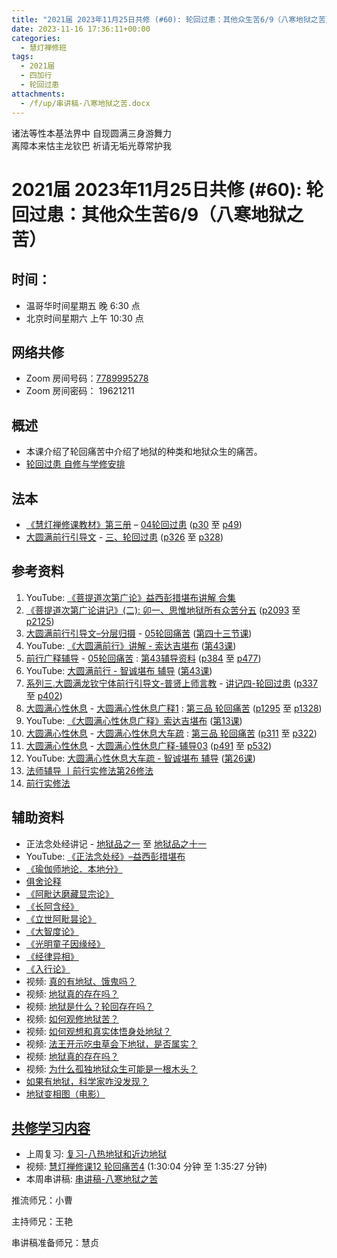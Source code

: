 ```yaml
---
title: "2021届 2023年11月25日共修 (#60): 轮回过患：其他众生苦6/9（八寒地狱之苦）"
date: 2023-11-16 17:36:11+00:00
categories:
  - 慧灯禅修班
tags:
  - 2021届
  - 四加行
  - 轮回过患
attachments:
  - /f/up/串讲稿-八寒地狱之苦.docx
---
```

诸法等性本基法界中 自现圆满三身游舞力\
离障本来怙主龙钦巴 祈请无垢光尊常护我

# 2021届 2023年11月25日共修 (#60): 轮回过患：其他众生苦6/9（八寒地狱之苦）

## 时间：

* 温哥华时间星期五 晚 6:30 点
* 北京时间星期六 上午 10:30 点

## 网络共修

* Zoom 房间号码：[7789995278](https://us02web.zoom.us/j/7789995278?pwd=VjZmbWJFY2k2K0E5RVB2cTNIQmhqUT09)
* Zoom 房间密码： 19621211

## 概述

* 本课介绍了轮回痛苦中介绍了地狱的种类和地狱众生的痛苦。 
* [轮回过患 自修与学修安排](https://fohuifayu.com/index.php/huideng-jiangtang/chanxiuke/zen-03/8654-zen03-lhgh?title=)

## 法本

* [《慧灯禅修课教材》第三册](https://huidengchanxiu.net/books/b3/) – [04轮回过患](https://huidengchanxiu.net/books/b3/3-04) ([p30](https://huidengchanxiu.net/books/b3/3-04/#p30) 至 [p49](https://huidengchanxiu.net/books/b3/3-04/#p49))
* [大圆满前行引导文](https://huidengchanxiu.net/books/dymqx) - [三、轮回过患](https://huidengchanxiu.net/refs/dymxxxx/dymxxxx-dcs/#p285) ([p326](https://huidengchanxiu.net/books/dymqx/#p326) 至 [p328](https://huidengchanxiu.net/books/dymqx/#p328))

## 参考资料

1. YouTube: [《菩提道次第广论》益西彭措堪布讲解 合集](https://www.youtube.com/playlist?list=PLvhysUtdbxCBq9MxPLr6pauLmbwndXY9o)
2. [《菩提道次第广论讲记》(二): ](https://huidengchanxiu.net/refs/ptdcdgl/2/) [卯一、思惟地狱所有众苦分五](https://huidengchanxiu.net/refs/ptdcdgl/2/#%E5%8D%AF%E4%B8%80%E6%80%9D%E6%83%9F%E5%9C%B0%E7%8B%B1%E6%89%80%E6%9C%89%E4%BC%97%E8%8B%A6%E5%88%86%E4%BA%94--%E5%A4%A7%E6%9C%89%E6%83%85%E5%9C%B0%E7%8B%B1--%E8%BF%91%E8%BE%B9%E5%9C%B0%E7%8B%B1--%E5%AF%92%E5%86%B7%E5%9C%B0%E7%8B%B1--%E7%8B%AC%E4%B8%80%E5%9C%B0%E7%8B%B1--%E5%A6%82%E4%BD%95%E5%B0%86%E5%BF%86%E5%BF%B5%E5%9C%B0%E7%8B%B1%E8%8B%A6%E8%BD%AC%E4%B8%BA%E5%AE%9E%E4%BF%AE) ([p2093](https://huidengchanxiu.net/refs/ptdcdgl/2/#p2093) 至 [p2125](https://huidengchanxiu.net/refs/ptdcdgl/2/#p2125))
3. [大圆满前行引导文–分层归摄](https://huidengchanxiu.net/refs/qxgs/dymqx-fcgs) - [05轮回痛苦](https://huidengchanxiu.net/refs/qxgs/qxgs-05lh) ([第四十三节课](https://huidengchanxiu.net/refs/qxgs/qxgs-05lh/#%E7%AC%AC%E5%9B%9B%E5%8D%81%E4%B8%89%E8%8A%82%E8%AF%BE))
4. YouTube: [](https://www.youtube.com/playlist?list=PL0ERwy6s1uTeLz5leHEj-VcSWrU6TnVMW)[《大圆满前行》讲解 - 索达吉堪布](https://www.youtube.com/playlist?list=PLAEqXn671Ln66sSBYjhRRLNrAGJwgSXnU) ([](https://www.youtube.com/watch?v=c5AjLcQdP-4&list=PLAEqXn671Ln66sSBYjhRRLNrAGJwgSXnU&index=28)[第43课](https://www.youtube.com/watch?v=-1u71QzfVaA&list=PLAEqXn671Ln66sSBYjhRRLNrAGJwgSXnU&index=43))
5. [前行广释辅导](https://huidengchanxiu.net/refs/fudao) - [05轮回痛苦](https://huidengchanxiu.net/refs/qxgs/fudao/qxgsfd-05lh) : [第43辅导资料](https://huidengchanxiu.net/refs/qxgs/fudao/qxgsfd-05lh/#%E5%89%8D%E8%A1%8C%E5%B9%BF%E9%87%8A%E7%AC%AC43%E8%AF%BE%E8%BE%85%E5%AF%BC%E8%B5%84%E6%96%99) ([p384](https://huidengchanxiu.net/refs/qxgs/fudao/qxgsfd-05lh/#p384) 至 [p477](https://huidengchanxiu.net/refs/qxgs/fudao/qxgsfd-05lh/#p477))
6. YouTube: [大圆满前行 - 智诚堪布 辅导](https://www.youtube.com/playlist?list=PL5y-PP7QihJ1FDiiv_7WsC1qogohiquEL) ([第43课](https://www.youtube.com/watch?v=da6PBHrsgdo&list=PL5y-PP7QihJ1FDiiv_7WsC1qogohiquEL&index=43))
7. [系列三.大圆满龙钦宁体前行引导文-普贤上师言教](https://huidengchanxiu.net/refs/s3) - [](https://huidengchanxiu.net/refs/xmfw/s3/s3-ydw4-lhgh)[讲记四-轮回过患](https://huidengchanxiu.net/refs/xmfw/s3/s3-ydw4-lhgh) ([p337](https://huidengchanxiu.net/refs/xmfw/s3/s3-ydw4-lhgh/#p337) 至 [p402](https://huidengchanxiu.net/refs/xmfw/s3/s3-ydw4-lhgh/#p402))
8. [大圆满心性休息](https://huidengchanxiu.net/refs/dymxxxx) - [大圆满心性休息广释1](https://huidengchanxiu.net/refs/dymxxxx/dymxxxx-gs1) : [第三品 轮回痛苦](https://huidengchanxiu.net/refs/dymxxxx/dymxxxx-gs1#%E7%AC%AC%E4%B8%89%E5%93%81-%E8%BD%AE%E5%9B%9E%E7%97%9B%E8%8B%A6) ([p1295](https://huidengchanxiu.net/refs/dymxxxx/dymxxxx-gs1/#p1295) 至 [p1328](https://huidengchanxiu.net/refs/dymxxxx/dymxxxx-gs1/#p1328))
9. YouTube: [《大圆满心性休息广释》索达吉堪布](https://www.youtube.com/playlist?list=PLAnEIprIVklebrDFUKaC67LssdOO2y87p) ([第13课](https://www.youtube.com/watch?v=dzqBUQSW2wg&list=PLAnEIprIVklebrDFUKaC67LssdOO2y87p&index=13))
10. [大圆满心性休息](https://huidengchanxiu.net/refs/dymxxxx) - [大圆满心性休息大车疏](https://huidengchanxiu.net/refs/dymxxxx/dymxxxx-dcs) : [第三品 轮回痛苦](https://huidengchanxiu.net/refs/dymxxxx/dymxxxx-dcs/#%E7%AC%AC%E4%B8%89%E5%93%81-%E8%BD%AE%E5%9B%9E%E7%97%9B%E8%8B%A6) ([p311](https://huidengchanxiu.net/refs/dymxxxx/dymxxxx-dcs/#p311) 至 [p322](https://huidengchanxiu.net/refs/dymxxxx/dymxxxx-dcs/#p322))
11. [大圆满心性休息](https://huidengchanxiu.net/refs/dymxxxx) - [大圆满心性休息广释-辅导03](https://huidengchanxiu.net/refs/dymxxxx/fudao/fd-03) [](https://huidengchanxiu.net/refs/dymxxxx/fudao/fd-01#%E7%AC%AC%E4%BA%8C%E5%93%81%E5%AF%BF%E5%91%BD%E6%97%A0%E5%B8%B8)([p491](https://huidengchanxiu.net/refs/dymxxxx/fudao/fd-03/#p491) 至 [p532](https://huidengchanxiu.net/refs/dymxxxx/fudao/fd-03/#p532))
12. YouTube: [大圆满心性休息大车疏 - 智诚堪布 辅导](https://www.youtube.com/playlist?list=PL5y-PP7QihJ1Gh3w_hYZMkn4AWFXr_2iu) ([第26课](https://www.youtube.com/watch?v=GekDgDDhtPc&list=PL5y-PP7QihJ1Gh3w_hYZMkn4AWFXr_2iu&index=27))
13. [法师辅导 丨前行实修法第26修法](https://www.riyuebianzhao.com/%E5%88%9D%E7%BA%A7/%E5%8A%A0%E8%A1%8C/%E5%89%8D%E8%A1%8C%E5%AE%9E%E4%BF%AE%E6%B3%95/%E6%B3%95%E5%B8%88%E8%BE%85%E5%AF%BC-%E4%B8%A8%E5%89%8D%E8%A1%8C%E5%AE%9E%E4%BF%AE%E6%B3%95%E7%AC%AC26%E4%BF%AE%E6%B3%95)
14. [前行实修法 ](https://www.riyuebianzhao.com/%E5%88%9D%E7%BA%A7/%E5%8A%A0%E8%A1%8C/%E5%89%8D%E8%A1%8C%E5%AE%9E%E4%BF%AE%E6%B3%95)

## 辅助资料

* 正法念处经讲记 - [地狱品之一](https://www.huidengchanxiu.net/refs/misc/zfncj02#%E5%9C%B0%E7%8B%B1%E5%93%81%E4%B9%8B%E4%B8%80) 至 [地狱品之十一](https://www.huidengchanxiu.net/refs/misc/zfncj05#%E5%9C%B0%E7%8B%B1%E5%93%81%E4%B9%8B%E5%8D%81%E4%B8%80-1)
* YouTube: [《正法念处经》–益西彭措堪布](https://www.youtube.com/playlist?list=PLpQ93rK3nqoAvQtdM2fhkG6OhUDSuEq3H)
* [《瑜伽师地论．本地分》](https://www.quanxue.cn/ct_fojia/yujiashid/yujiashid02.html)
* [俱舍论释](https://mingguang.im/reading/%E4%BF%B1%E8%88%8D%E8%AE%BA%E9%87%8A/%E8%AF%91%E5%BA%8F)
* [《阿毗达磨藏显宗论》](https://weread.qq.com/web/reader/dbf322505b6d33dbf02916bkc81322c012c81e728d9d180)
* [《长阿含经》](https://www.quanxue.cn/ct_fojia/changahanindex.html)
* [《立世阿毗昙论》](https://weread.qq.com/web/reader/8a032a405c11218a059caa3)
* [《大智度论》](https://www.quanxue.cn/ct_fojia/dazhidulindex.html)
* [《光明童子因缘经》](https://www.mianfeidu.com/book/935/6e1c2c19d2eb9.html)
* [《经律异相》](http://www.qldzj.com/htmljw/1465-ml.htm) 
* [《入行论》](https://huidengchanxiu.net/refs/rxl)
* [](https://huidengchanxiu.net/refs/rxl)视频: [真的有地狱、饿鬼吗？](https://fohuifayu.com/index.php/shipin-jingcui/wenda-zhailu/2826-V16132-V03)
* 视频: [地狱真的存在吗？](https://fohuifayu.com/index.php/shipin-jingcui/wenda-zhailu/5395-V18102-V07)
* 视频: [地狱是什么？轮回存在吗？](https://fohuifayu.com/index.php/shipin-jingcui/jingcai-shipin/1094-Y00002?title=)
* [](https://fohuifayu.com/index.php/shipin-jingcui/wenda-zhailu/2826-V16132-V03)视频: [如何观修地狱苦？](https://fohuifayu.com/index.php/shipin-jingcui/jingcai-shipin/2211-Y16015-Y05)
* 视频: [如何观想和真实体悟身处地狱？](https://fohuifayu.com/index.php/shipin-jingcui/wenda-zhailu/2582-V16084-V01)
* 视频: [法王开示吃虫草会下地狱，是否属实？](https://fohuifayu.com/index.php/shipin-jingcui/wenda-zhailu/2826-V16132-V03)
* 视频: [地狱真的存在吗？](https://fohuifayu.com/index.php/shipin-jingcui/wenda-zhailu/5395-V18102-V07)
* 视频: [为什么孤独地狱众生可能是一根木头？](https://fohuifayu.com/index.php/shipin-jingcui/wenda-zhailu/3551-V17077-V17) 
* [如果有地狱，科学家咋没发现？](https://mp.weixin.qq.com/s?__biz=Mzk0MTM4ODM1Mw==&mid=2247486142&idx=1&sn=4fa4a84f79e05c771e2cbfab30cffb20&chksm=c2d26d90f5a5e486d394ba6a4adbde0770e9ed23ff8573b623d0ab7e00812f994130dbd6c1ba&scene=1&subscene=10000&sessionid=1694036990&clicktime=1694042108&enterid=1694042108&ascene=56&realreporttime=1694042108876&forceh5=1&devicetype=android-30&version=28002548&nettype=WIFI&lang=en&exportkey=n_ChQIAhIQFMzjsPAxDwNFhl50xCjoJRLNAQIE97dBBAEAAAAAAKZtASo%2BL6gAAAAOpnltbLcz9gKNyK89dVj0CFN7eqtGrZ%2Ffcdz%2FIXwg0LutG5UP8ibxnuVsMLJ6Ijm7smHnhqietxS7Ht78GDFDsBgggtioHfTUkHEKLrCyVVFP2sAUda6H3p0%2FLOOi0U0iaQS0ciJlE%2F0wOheNNYoYFFv%2FjiXVHei1VUScA1XwKF6eYl2m4TEcMF5MonVakV2RYT22w3%2F4023hwLwTro%2Bj7sRSBX%2B6IFHhTitFzpmYX5YeqU7npZc%3D&pass_ticket=kjv9CKprfOWX2KVh6pFK1FJyS%2Bk3YUWSpTWz2oOV6SKvQhpPDxtiI3BPvKSxLy5B&wx_header=3)
* [地狱变相图（电影）](https://mp.weixin.qq.com/s?__biz=MzkwMzA0Nzg2Mg==&mid=2247595330&idx=2&sn=8d65e66c5680bd9cc39e3408acb6d9eb&chksm=c09f0a9bf7e8838d8d8f429b32486009430bb1cffbaab68b11bd749cd69d9b3c45179efdf8ad&xtrack=1&scene=90&subscene=93&sessionid=1700434069&clicktime=1700435107&enterid=1700435107&ascene=56&devicetype=android-30&version=28002548&nettype=talkmobile.co.uk&lang=en&exportkey=n_ChQIAhIQ7tAH3ruR7IeJOSFWAUFw8RLZAQIE97dBBAEAAAAAAMZdOuLE35wAAAAOpnltbLcz9gKNyK89dVj0pDgwozT0XrRb7N679sGqUAVSHqNSNZfj09l46r6Wv0%2B5gxRhKchlq7yqZs%2BF3VtJ8SnaSXnWHwEZQThRjMGq0Mtiif9DxFifTROSUJ0C5w1jN2UPFmXg0lk80wyd9mt6FUraY2DW9SYEVIymR2QlEpoBuEyo5mOOf6qGtk9fZgByrZbNPljHno3ikKjjjvahPQ75pupjVBIOA3DK%2Bn9TXC7D1EXKIcojrNv1dWcYSy5LTQs%3D&pass_ticket=VrIHLerEsSVl7u83VTR3fFNUIhr2mtD5wEr3UxuAzgW56Z99jZbRxlk7sSFm0Efzrvp4lZ4EOMp64vzfjSSJAw%3D%3D&wx_header=3)

[](https://dafahao.com/hell-entrance-scene.html)

## **[共修学习内容](https://book.qq.com/book-read/757866/1)**

* 上周复习: [](https://www.huidengvan.com/f/up/%E4%B8%B2%E8%AE%B2%E7%A8%BF-%E7%94%9F%E8%8B%A6%E8%80%81%E8%8B%A6.ppt)[](https://www.huidengvan.com/f/up/%E4%B8%8A%E5%91%A8%E5%A4%8D%E4%B9%A0-%E7%97%85%E8%8B%A6.docx)[](https://www.huidengvan.com/f/up/%E4%B8%B2%E8%AE%B2%E7%A8%BF-%E7%88%B1%E5%88%AB%E7%A6%BB%E8%8B%A6.docx)[](/f/up/上周复习-不欲临苦.docx)[复习-八热地狱和近边地狱](/f/up/复习-八热地狱和近边地狱.docx)
* [](/f/up/串讲稿-人生八苦.pdf)视频: [慧灯禅修课12 轮回痛苦4](https://fohuifayu.com/index.php/huideng-jiangtang/chanxiuke/zen-03/1106-l16009) (1:30:04 分钟 至 1:35:27 分钟)
* 本周串讲稿: [串讲稿-八寒地狱之苦](/f/up/串讲稿-八寒地狱之苦.docx)

推流师兄：小曹

主持师兄：王艳

串讲稿准备师兄：慧贞